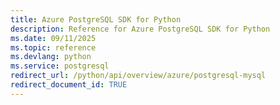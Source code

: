 ```yaml
---
title: Azure PostgreSQL SDK for Python
description: Reference for Azure PostgreSQL SDK for Python
ms.date: 09/11/2025
ms.topic: reference
ms.devlang: python
ms.service: postgresql
redirect_url: /python/api/overview/azure/postgresql-mysql
redirect_document_id: TRUE
---
```


